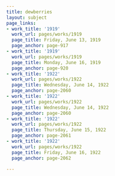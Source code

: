 ```yaml
---
title: dewberries
layout: subject
page_links:
- work_title: '1919'
  work_url: pages/works/1919
  page_title: Friday, June 13, 1919
  page_anchor: page-917
- work_title: '1919'
  work_url: pages/works/1919
  page_title: Monday, June 16, 1919
  page_anchor: page-920
- work_title: '1922'
  work_url: pages/works/1922
  page_title: Wednesday, June 14, 1922
  page_anchor: page-2060
- work_title: '1922'
  work_url: pages/works/1922
  page_title: Wednesday, June 14, 1922
  page_anchor: page-2060
- work_title: '1922'
  work_url: pages/works/1922
  page_title: Thursday, June 15, 1922
  page_anchor: page-2061
- work_title: '1922'
  work_url: pages/works/1922
  page_title: Friday, June 16, 1922
  page_anchor: page-2062

---
```

